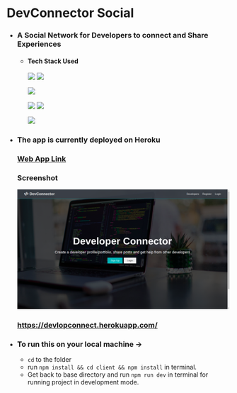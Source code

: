 # DevConnector Social

- ### A Social Network for Developers to connect and Share Experiences

  - #### Tech Stack Used

    [![](https://img.shields.io/badge/React-20232A?style=for-the-badge&logo=react&logoColor=61DAFB)](https://reactjs.org/)
    [![](https://img.shields.io/badge/Node.js-43853D?style=for-the-badge&logo=node.js&logoColor=white)](https://nodejs.org/en/)

    [![](https://img.shields.io/badge/Express.js-000000?style=for-the-badge&logo=express&logoColor=white)](https://expressjs.com/)

    [![](https://img.shields.io/badge/MongoDB-4EA94B?style=for-the-badge&logo=mongodb&logoColor=white)](https://www.mongodb.com/)
    [![](https://img.shields.io/badge/JsonWebToken-9932cc?style=for-the-badge&logo=json&logoColor=white)](https://www.jwt.io/)

    [![](https://img.shields.io/badge/heroku-d891ef?style=for-the-badge&logo=heroku&logoColor=white)](https://www.heroku.com/)

- ### The app is currently deployed on Heroku

  ### [Web App Link](https://devlopconnect.herokuapp.com/)

  ### Screenshot

  ![ScreenShot](./Screenshot1.png)

  ### https://devlopconnect.herokuapp.com/

- ### To run this on your local machine ->
  - `cd` to the folder
  - run `npm install && cd client && npm install` in terminal.
  - Get back to base directory and run `npm run dev` in terminal for running project in development mode.
